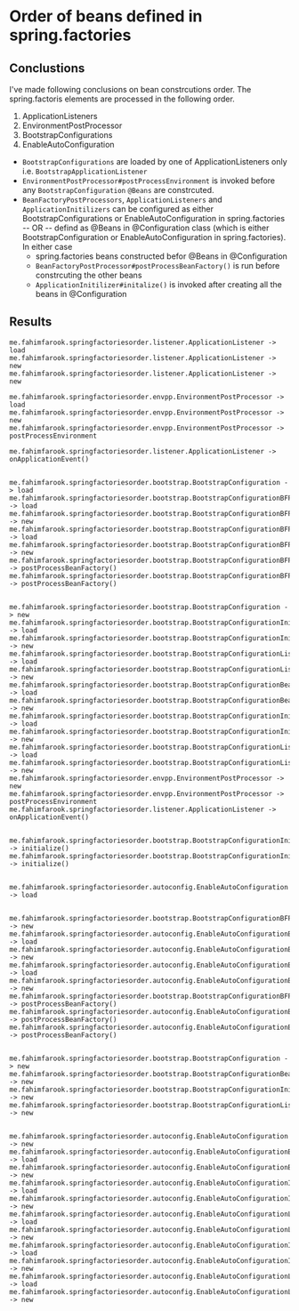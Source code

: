 # Order of beans defined in spring.factories

## Conclustions

I've made following conclusions on bean constrcutions order. The spring.factoris elements are processed in the following order.

1. ApplicationListeners
2. EnvironmentPostProcessor
2. BootstrapConfigurations 
3. EnableAutoConfiguration

- `BootstrapConfigurations` are loaded by one of ApplicationListeners only i.e. `BootstrapApplicationListener`
- `EnvironmentPostProcessor#postProcessEnvironment` is invoked before any `BootstrapConfiguration` `@Beans` are constrcuted.
- `BeanFactoryPostProcessors`, `ApplicationListeners` and `ApplicationInitilizers` can be configured as either BootstrapConfigurations or EnableAutoConfiguration in spring.factories -- OR -- defind as @Beans in @Configuration class (which is either BootstrapConfiguration or EnableAutoConfiguration in spring.factories). In either case
   - spring.factories beans constructed befor @Beans in @Configuration
   - `BeanFactoryPostProcessor#postProcessBeanFactory()` is run before constrcuting the other beans
   - `ApplicationInitilizer#initalize()` is invoked after creating all the beans in @Configuration


## Results

```
me.fahimfarook.springfactoriesorder.listener.ApplicationListener -> load
me.fahimfarook.springfactoriesorder.listener.ApplicationListener -> new
me.fahimfarook.springfactoriesorder.listener.ApplicationListener -> new

me.fahimfarook.springfactoriesorder.envpp.EnvironmentPostProcessor -> load
me.fahimfarook.springfactoriesorder.envpp.EnvironmentPostProcessor -> new
me.fahimfarook.springfactoriesorder.envpp.EnvironmentPostProcessor -> postProcessEnvironment

me.fahimfarook.springfactoriesorder.listener.ApplicationListener -> onApplicationEvent()


me.fahimfarook.springfactoriesorder.bootstrap.BootstrapConfiguration -> load
me.fahimfarook.springfactoriesorder.bootstrap.BootstrapConfigurationBFPP -> load
me.fahimfarook.springfactoriesorder.bootstrap.BootstrapConfigurationBFPP -> new
me.fahimfarook.springfactoriesorder.bootstrap.BootstrapConfigurationBFPPBean -> load
me.fahimfarook.springfactoriesorder.bootstrap.BootstrapConfigurationBFPPBean -> new
me.fahimfarook.springfactoriesorder.bootstrap.BootstrapConfigurationBFPP -> postProcessBeanFactory()
me.fahimfarook.springfactoriesorder.bootstrap.BootstrapConfigurationBFPPBean -> postProcessBeanFactory()


me.fahimfarook.springfactoriesorder.bootstrap.BootstrapConfiguration -> new
me.fahimfarook.springfactoriesorder.bootstrap.BootstrapConfigurationInitalizer -> load
me.fahimfarook.springfactoriesorder.bootstrap.BootstrapConfigurationInitalizer -> new
me.fahimfarook.springfactoriesorder.bootstrap.BootstrapConfigurationListener -> load
me.fahimfarook.springfactoriesorder.bootstrap.BootstrapConfigurationListener -> new
me.fahimfarook.springfactoriesorder.bootstrap.BootstrapConfigurationBean -> load
me.fahimfarook.springfactoriesorder.bootstrap.BootstrapConfigurationBean -> new
me.fahimfarook.springfactoriesorder.bootstrap.BootstrapConfigurationInitalizerBean -> load
me.fahimfarook.springfactoriesorder.bootstrap.BootstrapConfigurationInitalizerBean -> new
me.fahimfarook.springfactoriesorder.bootstrap.BootstrapConfigurationListenerBean -> load
me.fahimfarook.springfactoriesorder.bootstrap.BootstrapConfigurationListenerBean -> new
me.fahimfarook.springfactoriesorder.envpp.EnvironmentPostProcessor -> new
me.fahimfarook.springfactoriesorder.envpp.EnvironmentPostProcessor -> postProcessEnvironment
me.fahimfarook.springfactoriesorder.listener.ApplicationListener -> onApplicationEvent()


me.fahimfarook.springfactoriesorder.bootstrap.BootstrapConfigurationInitalizer -> initialize()
me.fahimfarook.springfactoriesorder.bootstrap.BootstrapConfigurationInitalizerBean -> initialize()


me.fahimfarook.springfactoriesorder.autoconfig.EnableAutoConfiguration -> load


me.fahimfarook.springfactoriesorder.bootstrap.BootstrapConfigurationBFPPBean -> new
me.fahimfarook.springfactoriesorder.autoconfig.EnableAutoConfigurationBFPPBean -> load
me.fahimfarook.springfactoriesorder.autoconfig.EnableAutoConfigurationBFPPBean -> new
me.fahimfarook.springfactoriesorder.autoconfig.EnableAutoConfigurationBFPP -> load
me.fahimfarook.springfactoriesorder.autoconfig.EnableAutoConfigurationBFPP -> new
me.fahimfarook.springfactoriesorder.bootstrap.BootstrapConfigurationBFPPBean -> postProcessBeanFactory()
me.fahimfarook.springfactoriesorder.autoconfig.EnableAutoConfigurationBFPPBean -> postProcessBeanFactory()
me.fahimfarook.springfactoriesorder.autoconfig.EnableAutoConfigurationBFPP -> postProcessBeanFactory()


me.fahimfarook.springfactoriesorder.bootstrap.BootstrapConfiguration -> new
me.fahimfarook.springfactoriesorder.bootstrap.BootstrapConfigurationBean -> new
me.fahimfarook.springfactoriesorder.bootstrap.BootstrapConfigurationInitalizerBean -> new
me.fahimfarook.springfactoriesorder.bootstrap.BootstrapConfigurationListenerBean -> new


me.fahimfarook.springfactoriesorder.autoconfig.EnableAutoConfiguration -> new
me.fahimfarook.springfactoriesorder.autoconfig.EnableAutoConfigurationBean -> load
me.fahimfarook.springfactoriesorder.autoconfig.EnableAutoConfigurationBean -> new
me.fahimfarook.springfactoriesorder.autoconfig.EnableAutoConfigurationInitalizerBean -> load
me.fahimfarook.springfactoriesorder.autoconfig.EnableAutoConfigurationInitalizerBean -> new
me.fahimfarook.springfactoriesorder.autoconfig.EnableAutoConfigurationListenerBean -> load
me.fahimfarook.springfactoriesorder.autoconfig.EnableAutoConfigurationListenerBean -> new
me.fahimfarook.springfactoriesorder.autoconfig.EnableAutoConfigurationInitializer -> load
me.fahimfarook.springfactoriesorder.autoconfig.EnableAutoConfigurationInitializer -> new
me.fahimfarook.springfactoriesorder.autoconfig.EnableAutoConfigurationListener -> load
me.fahimfarook.springfactoriesorder.autoconfig.EnableAutoConfigurationListener -> new
```
